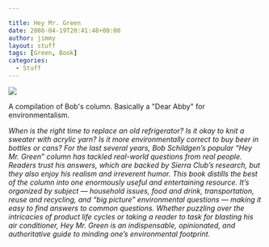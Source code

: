 ```yaml
---

title: Hey Mr. Green
date: 2008-04-19T20:41:48+00:00
author: jimmy
layout: stuff
tags: [Green, Book]
categories:
  - Stuff
---
```


<div class="iframe-left"><a href="http://www.amazon.com/Hey-Mr-Green-Magazines-Questions/dp/1578051436/ref=as_li_ss_il?ie=UTF8&qid=1458768807&sr=8-12&keywords=hey+mr+green&linkCode=li3&tag=jimmlitt-20&linkId=c33f499103cbe6cc08163f8840a087fb" target="_blank"><img border="0" src="//ws-na.amazon-adsystem.com/widgets/q?_encoding=UTF8&ASIN=1578051436&Format=_SL250_&ID=AsinImage&MarketPlace=US&ServiceVersion=20070822&WS=1&tag=jimmlitt-20" ></a><img src="//ir-na.amazon-adsystem.com/e/ir?t=jimmlitt-20&l=li3&o=1&a=1578051436" width="1" height="1" border="0" alt="" style="border:none !important; margin:0px !important;" /></div>

A compilation of Bob's column.  Basically a "Dear Abby" for environmentalism.

_When is the right time to replace an old refrigerator? Is it okay to knit a sweater with acrylic yarn? Is it more environmentally correct to buy beer in bottles or cans? For the last several years, Bob Schildgen’s popular “Hey Mr. Green” column has tackled real-world questions from real people. Readers trust his answers, which are backed by Sierra Club’s research, but they also enjoy his realism and irreverent humor. This book distills the best of the column into one enormously useful and entertaining resource. It’s organized by subject — household issues, food and drink, transportation, reuse and recycling, and “big picture” environmental questions — making it easy to find answers to common questions. Whether puzzling over the intricacies of product life cycles or taking a reader to task for blasting his air conditioner, Hey Mr. Green is an indispensable, opinionated, and authoritative guide to minding one’s environmental footprint._